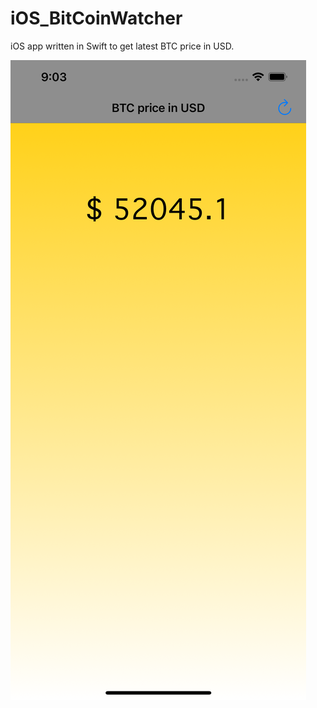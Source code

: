 # iOS_BitCoinWatcher
iOS app written in Swift to get latest BTC price in USD.

![alt text](https://github.com/sebastianoberg/iOS_BitCoinWatcher/blob/main/Screenshots/BitCoinPrice.png?raw=true)

